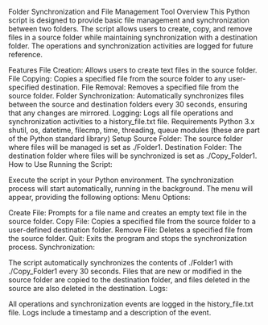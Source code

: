 Folder Synchronization and File Management Tool
Overview
This Python script is designed to provide basic file management and synchronization between two folders. The script allows users to create, copy, and remove files in a source folder while maintaining synchronization with a destination folder. The operations and synchronization activities are logged for future reference.

Features
File Creation: Allows users to create text files in the source folder.
File Copying: Copies a specified file from the source folder to any user-specified destination.
File Removal: Removes a specified file from the source folder.
Folder Synchronization: Automatically synchronizes files between the source and destination folders every 30 seconds, ensuring that any changes are mirrored.
Logging: Logs all file operations and synchronization activities to a history_file.txt file.
Requirements
Python 3.x
shutil, os, datetime, filecmp, time, threading, queue modules (these are part of the Python standard library)
Setup
Source Folder: The source folder where files will be managed is set as ./Folder1.
Destination Folder: The destination folder where files will be synchronized is set as ./Copy_Folder1.
How to Use
Running the Script:

Execute the script in your Python environment. The synchronization process will start automatically, running in the background.
The menu will appear, providing the following options:
Menu Options:

Create File: Prompts for a file name and creates an empty text file in the source folder.
Copy File: Copies a specified file from the source folder to a user-defined destination folder.
Remove File: Deletes a specified file from the source folder.
Quit: Exits the program and stops the synchronization process.
Synchronization:

The script automatically synchronizes the contents of ./Folder1 with ./Copy_Folder1 every 30 seconds. Files that are new or modified in the source folder are copied to the destination folder, and files deleted in the source are also deleted in the destination.
Logs:

All operations and synchronization events are logged in the history_file.txt file. Logs include a timestamp and a description of the event.
